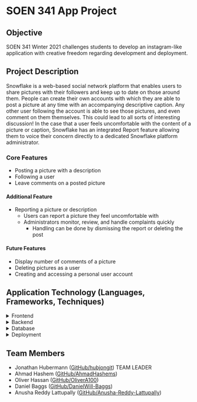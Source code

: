 # SOEN 341 App Project

## Objective

SOEN 341 Winter 2021 challenges students to develop an instagram-like application with creative freedom regarding development and deployment.

## Project Description

Snowflake is a web-based social network platform that enables users to share pictures with their followers and keep up to date on those around them. People can create their own accounts with which they are able to post a picture at any time with an accompanying descriptive caption. Any other user following the account is able to see those pictures, and even comment on them themselves. This could lead to all sorts of interesting discussion! In the case that a user feels uncomfortable with the content of a picture or caption, Snowflake has an integrated Report feature allowing them to voice their concern directly to a dedicated Snowflake platform administrator.

### Core Features

* Posting a picture with a description
* Following a user
* Leave comments on a posted picture

#### Additional Feature
* Reporting a picture or description
  * Users can report a picture they feel uncomfortable with
  * Administrators monitor, review, and handle complaints quickly
    * Handling can be done by dismissing the report or deleting the post

#### Future Features
* Display number of comments of a picture
* Deleting pictures as a user
* Creating and accessing a personal user account

## Application Technology (Languages, Frameworks, Techniques)

<details>
<summary>Frontend</summary>

* HTML and CSS at the core of the website
* Javascript and AJAX for advanced implementations and dynamic content
* React used as UI building tool

</details>

<details>
<summary>Backend</summary>

* Python for core web framework
* Django as the high-level Python-based web framework

</details>

<details>
<summary>Database</summary>

* MySQL for organized and easily-manipulatable data

</details>

<details>
<summary>Deployment</summary>

The following summarize the technology that will likely be used when deploying the web-application to a Cloud server for public access

* PythonAnywhere hosting service for all-in-one deployment

</details>

## Team Members

* Jonathan Hubermann ([GitHub/hubjongit](https://github.com/hubjongit)) TEAM LEADER
* Ahmad Hashem ([GitHub/AhmadHashems](https://github.com/AhmadHashems))
* Oliver Hassan ([GitHub/OliverA100](https://github.com/OliverA100))
* Daniel Baggs ([GitHub/DanielWill-Baggs](https://github.com/DanielWill-Baggs))
* Anusha Reddy Lattupally ([GitHub/Anusha-Reddy-Lattupally](https://github.com/Anusha-Reddy-Lattupally))
